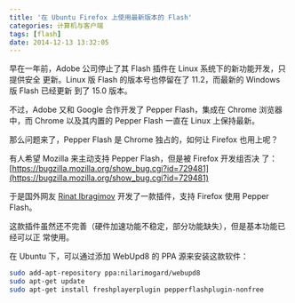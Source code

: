 ```yaml
---
title: '在 Ubuntu Firefox 上使用最新版本的 Flash'
categories: 计算机与客户端
tags: [flash]
date: 2014-12-13 13:32:05
---
```


早在一年前，Adobe 公司停止了其 Flash 插件在 Linux 系统下的新功能开发，只提供安全
更新。Linux 版 Flash 的版本号也停留在了 11.2，而最新的 Windows 版 Flash 已经更新
到了 15.0 版本。

不过，Adobe 又和 Google 合作开发了 Pepper Flash，集成在 Chrome 浏览器中，而
Chrome 以及其内置的 Pepper Flash 一直在 Linux 上保持最新。

那么问题来了，Pepper Flash 是 Chrome 独占的，如何让 Firefox 也用上呢？

有人希望 Mozilla 来主动支持 Pepper Flash，但是被 Firefox 开发组否决
了：[https://bugzilla.mozilla.org/show_bug.cgi?id=729481](https://bugzilla.mozilla.org/show_bug.cgi?id=729481)

于是国外网友 [Rinat Ibragimov](https://github.com/i-rinat) 开发了一款插件，支持
Firefox 使用 Pepper Flash。

这款插件虽然还不完善（硬件加速功能不稳定，部分功能缺失），但是基本功能已经可以正
常使用。

在 Ubuntu 下，可以通过添加 WebUpd8 的 PPA 源来安装这款软件：

```bash
sudo add-apt-repository ppa:nilarimogard/webupd8
sudo apt-get update
sudo apt-get install freshplayerplugin pepperflashplugin-nonfree
```
